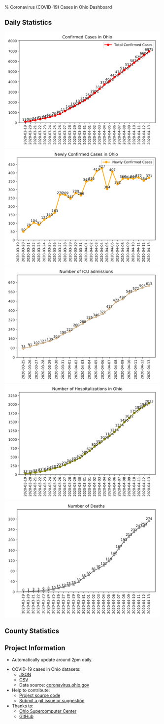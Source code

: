 % Coronavirus (COVID-19) Cases in Ohio Dashboard

## Daily Statistics

<p class="figure">
<img src="./figure/num_cases.svg" width="600px"  alt="Confirmed Cases in Ohio"/>  
<img src="./figure/num_new_cases.svg" width="600px" alt="Newly Confirmed Cases in Ohio"/>  
<img src="./figure/num_icu.svg" width="600px" alt="Number of ICU admissions"/>  
<img src="./figure/num_hospitalizations.svg" width="600px" alt="Number of Hospitalizations in Ohio"/>  
<img src="./figure/num_death.svg" width="600px" alt="Number of Deaths"/>
</p>

## County Statistics

<div style="margin: auto; max-width: 650px;">
<!-- bokeh_block_start -->

<!-- bokeh_block_end -->
</div>

## Project Information

* Automatically update around 2pm daily.
<!-- * Short URL: [https://bit.ly/covid-19-ohio](https://bit.ly/covid-19-ohio) -->
* COVID-19 cases in Ohio datasets:
  * [JSON](./data/ohio.json)
  * [CSV](./data/ohio.csv)
  * Data source: [coronavirus.ohio.gov](https://coronavirus.ohio.gov)
* Help to contribute:
  * [Project source code](https://github.com/YSU-Data-Lab/coronavirus-dashboard)
  * [Submit a git issue or suggestion](https://github.com/YSU-Data-Lab/coronavirus-dashboard/issues)
* Thanks to:
  * [Ohio Supercomputer Center](https://www.osc.edu/)
  * [GitHub](https://github.com/)

